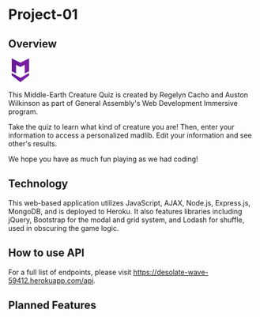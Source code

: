# Project-01

## Overview

![Main profile with form screenshot](https://github.com/adam-p/markdown-here/raw/master/src/common/images/icon48.png "Logo Title Text 1")

This Middle-Earth Creature Quiz is created by Regelyn Cacho and Auston Wilkinson as part of General Assembly's Web Development Immersive program.

Take the quiz to learn what kind of creature you are! Then, enter your information to access a personalized madlib. Edit your information and see other's results.

We hope you have as much fun playing as we had coding!

## Technology

This web-based application utilizes JavaScript, AJAX, Node.js, Express.js, MongoDB, and is deployed to Heroku. It also features libraries including jQuery, Bootstrap for the modal and grid system, and Lodash for shuffle, used in obscuring the game logic.

## How to use API

For a full list of endpoints, please visit https://desolate-wave-59412.herokuapp.com/api.

## Planned Features
